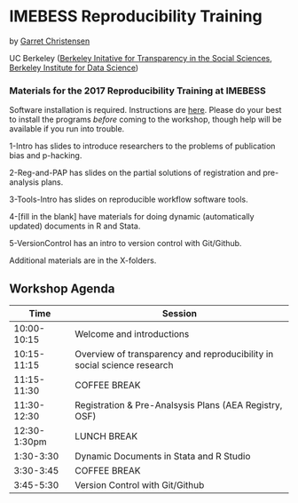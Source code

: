 # IMEBESS Reproducibility Training
by [Garret Christensen](http://www.ocf.berkeley.edu/~garret)

UC Berkeley ([Berkeley Initative for Transparency in the Social Sciences](http://www.bitss.org), [Berkeley Institute for Data Science](http://bids.berkeley.edu))
### Materials for the 2017 Reproducibility Training at IMEBESS
Software installation is required. Instructions are [here](https://github.com/BITSS/IMEBESS2017). Please do your best to install the programs *before* coming to the workshop, though help will be available if you run into trouble.

1-Intro has slides to introduce researchers to the problems of publication bias and p-hacking.

2-Reg-and-PAP has slides on the partial solutions of registration and pre-analysis plans.

3-Tools-Intro has slides on reproducible workflow software tools.

4-[fill in the blank] have materials for doing dynamic (automatically updated) documents in R and Stata.

5-VersionControl has an intro to version control with Git/Github.

Additional materials are in the X-folders.



Workshop Agenda
-----------

Time | Session |
------------ | ------------- |
10:00-10:15 | Welcome and introductions |
10:15-11:15 |Overview of transparency and reproducibility in social science research |
11:15-11:30 | COFFEE BREAK |
11:30-12:30 | Registration & Pre-Analsysis Plans (AEA Registry, OSF) |
12:30-1:30pm | LUNCH BREAK |
1:30-3:30 | Dynamic Documents in Stata and R Studio |
3:30-3:45 | COFFEE BREAK |
3:45-5:30 | Version Control with Git/Github|
